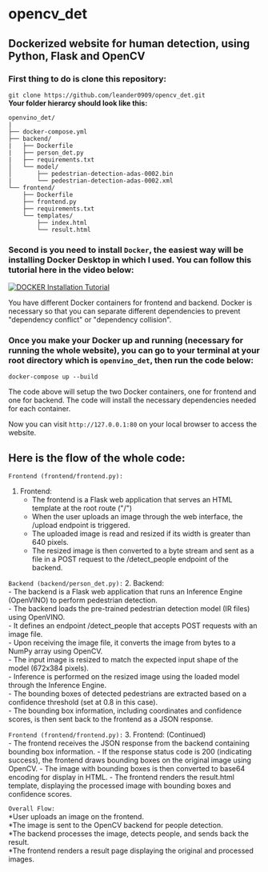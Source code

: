# opencv_det
## Dockerized website for human detection, using Python, Flask and OpenCV

### **First thing to do is clone this repository:**

``` git clone https://github.com/leander0909/opencv_det.git ``` </br>
**Your folder hierarcy should look like this:**

```
openvino_det/
|
├── docker-compose.yml
├── backend/
|   ├── Dockerfile
|   ├── person_det.py
|   ├── requirements.txt
│   └── model/
│       ├── pedestrian-detection-adas-0002.bin
|       └── pedestrian-detection-adas-0002.xml
└── frontend/
    ├── Dockerfile
    ├── frontend.py
    ├── requirements.txt
    └── templates/
        ├── index.html
        └── result.html
```
### Second is you need to install ```Docker```, the easiest way will be installing Docker Desktop in which I used. You can follow this tutorial here in the video below:

[![DOCKER Installation Tutorial](https://img.youtube.com/vi/XgRGI0Pw2mM&t/0.jpg)](https://www.youtube.com/watch?v=XgRGI0Pw2mM&t=47s)

You have different Docker containers for frontend and backend. Docker is necessary so that you can separate different dependencies to prevent "dependency conflict" or "dependency collision".

### Once you make your Docker up and running (necessary for running the whole website), you can go to your terminal at your root directory which is ```openvino_det```, then run the code below:

``` docker-compose up --build ```

The code above will setup the two Docker containers, one for frontend and one for backend. The code will install the necessary dependencies needed for each container.

Now you can visit ``` http://127.0.0.1:80 ``` on your local browser to access the website.




## Here is the flow of the whole code:
```Frontend (frontend/frontend.py):```
1. Frontend: <br />
    - The frontend is a Flask web application that serves an HTML template at the root route ("/") <br />
    - When the user uploads an image through the web interface, the /upload endpoint is triggered. <br />
    - The uploaded image is read and resized if its width is greater than 640 pixels. <br />
    - The resized image is then converted to a byte stream and sent as a file in a POST request to the /detect_people endpoint of the backend. <br />

```Backend (backend/person_det.py):```
2. Backend: <br />
    - The backend is a Flask web application that runs an Inference Engine (OpenVINO) to perform pedestrian detection. <br />
    - The backend loads the pre-trained pedestrian detection model (IR files) using OpenVINO. <br />
    - It defines an endpoint /detect_people that accepts POST requests with an image file. <br />
    - Upon receiving the image file, it converts the image from bytes to a NumPy array using OpenCV. <br />
    - The input image is resized to match the expected input shape of the model (672x384 pixels). <br />
    - Inference is performed on the resized image using the loaded model through the Inference Engine. <br />
    - The bounding boxes of detected pedestrians are extracted based on a confidence threshold (set at 0.8 in this case). <br />
    - The bounding box information, including coordinates and confidence scores, is then sent back to the frontend as a JSON response. <br />

```Frontend (frontend/frontend.py):```
3. Frontend: (Continued) <br />
    - The frontend receives the JSON response from the backend containing bounding box information.
    - If the response status code is 200 (indicating success), the frontend draws bounding boxes on the original image using OpenCV.
    - The image with bounding boxes is then converted to base64 encoding for display in HTML.
    - The frontend renders the result.html template, displaying the processed image with bounding boxes and confidence scores.
   

```Overall Flow:``` <br />
  *User uploads an image on the frontend. <br />
  *The image is sent to the OpenCV backend for people detection. <br />
  *The backend processes the image, detects people, and sends back the result. <br />
  *The frontend renders a result page displaying the original and processed images.
